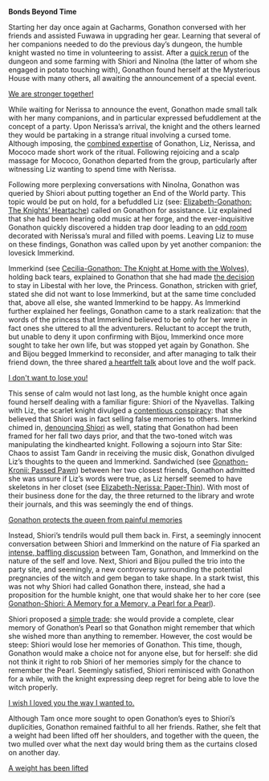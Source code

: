 **Bonds Beyond Time**

Starting her day once again at Gacharms, Gonathon conversed with her friends and assisted Fuwawa in upgrading her gear. Learning that several of her companions needed to do the previous day’s dungeon, the humble knight wasted no time in volunteering to assist. After a [quick rerun](https://www.youtube.com/watch?v=p5xrAxTh8ho&t=1113s) of the dungeon and some farming with Shiori and NinoIna (the latter of whom she engaged in potato touching with), Gonathon found herself at the Mysterious House with many others, all awaiting the announcement of a special event. 

[We are stronger together!](#embed:https://www.youtube.com/watch?v=p5xrAxTh8ho&t=2213s)

While waiting for Nerissa to announce the event, Gonathon made small talk with her many companions, and in particular expressed befuddlement at the concept of a party. Upon Nerissa’s arrival, the knight and the others learned they would be partaking in a strange ritual involving a cursed tome. Although imposing, the [combined expertise](https://www.youtube.com/watch?v=p5xrAxTh8ho&t=3914s) of Gonathon, Liz, Nerissa, and Mococo made short work of the ritual. Following rejoicing and a scalp massage for Mococo, Gonathon departed from the group, particularly after witnessing Liz wanting to spend time with Nerissa. 

Following more perplexing conversations with NinoIna, Gonathon was queried by Shiori about putting together an End of the World party. This topic would be put on hold, for a befuddled Liz (see: [Elizabeth-Gonathon: The Knights’ Heartache](#edge:elizabeth-rose-bloodflame-gonathon-g-bottom-1-top-1)) called on Gonathon for assistance. Liz explained that she had been hearing odd music at her forge, and the ever-inquisitive Gonathon quickly discovered a hidden trap door leading to an [odd room](https://www.youtube.com/watch?v=p5xrAxTh8ho&t=6694s) decorated with Nerissa’s mural and filled with poems. Leaving Liz to muse on these findings, Gonathon was called upon by yet another companion: the lovesick Immerkind.

Immerkind (see [Cecilia-Gonathon: The Knight at Home with the Wolves](#edge:cecilia-immerkind-gonathon-g-left-2-right-2)), holding back tears, explained to Gonathon that she had made [the decision](https://www.youtube.com/watch?v=p5xrAxTh8ho&t=7987s) to stay in Libestal with her love, the Princess. Gonathon, stricken with grief, stated she did not want to lose Immerkind, but at the same time concluded that, above all else, she wanted Immerkind to be happy. As Immerkind further explained her feelings, Gonathon came to a stark realization: that the words of the princess that Immerkind believed to be only for her were in fact ones she uttered to all the adventurers. Reluctant to accept the truth, but unable to deny it upon confirming with Bijou, Immerkind once more sought to take her own life, but was stopped yet again by Gonathon. She and Bijou begged Immerkind to reconsider, and after managing to talk their friend down, the three shared [a heartfelt talk](https://www.youtube.com/watch?v=p5xrAxTh8ho&t=9264s) about love and the wolf pack.

[I don't want to lose you!](#embed:https://www.youtube.com/watch?v=p5xrAxTh8ho&t=8933s)

This sense of calm would not last long, as the humble knight once again found herself dealing with a familiar figure: Shiori of the Nyavellas. Talking with Liz, the scarlet knight divulged a [contentious conspiracy](https://www.youtube.com/watch?v=p5xrAxTh8ho&t=9461s): that she believed that Shiori was in fact selling false memories to others. Immerkind chimed in, [denouncing Shiori](https://www.youtube.com/watch?v=p5xrAxTh8ho&t=9785s) as well, stating that Gonathon had been framed for her fall two days prior, and that the two-toned witch was manipulating the kindhearted knight. Following a sojourn into Star Site: Chaos to assist Tam Gandr in receiving the music disk, Gonathon divulged Liz’s thoughts to the queen and Immerkind. Sandwiched (see [Gonathon-Kronii: Passed Pawn](#edge:tam-gandr-gonathon-g-right-2-bottom-1)) between her two closest friends, Gonathon admitted she was unsure if Liz’s words were true, as Liz herself seemed to have skeletons in her closet (see [Elizabeth-Nerissa: Paper-Thin](#edge:elizabeth-rose-bloodflame-nerissa-ravencroft-right-2-left-2)). With most of their business done for the day, the three returned to the library and wrote their journals, and this was seemingly the end of things.

[Gonathon protects the queen from painful memories](#embed:https://www.youtube.com/watch?v=p5xrAxTh8ho&t=12744s)

Instead, Shiori’s tendrils would pull them back in. First, a seemingly innocent conversation between Shiori and Immerkind on the nature of Fia sparked an [intense, baffling discussion](https://www.youtube.com/watch?v=p5xrAxTh8ho&t=13617s) between Tam, Gonathon, and Immerkind on the nature of the self and love. Next, Shiori and Bijou pulled the trio into the party site, and seemingly, a new controversy surrounding the potential pregnancies of the witch and gem began to take shape. In a stark twist, this was not why Shiori had called Gonathon there, instead, she had a proposition for the humble knight, one that would shake her to her core (see [Gonathon-Shiori: A Memory for a Memory, a Pearl for a Pearl](#edge:gonathon-g-shiori-nyavella-top-2-bottom-1)).

Shiori proposed a [simple trade](https://www.youtube.com/watch?v=p5xrAxTh8ho&t=14956s): she would provide a complete, clear memory of Gonathon’s Pearl so that Gonathon might remember that which she wished more than anything to remember. However, the cost would be steep: Shiori would lose her memories of Gonathon. This time, though, Gonathon would make a choice not for anyone else, but for herself: she did not think it right to rob Shiori of her memories simply for the chance to remember the Pearl. Seemingly satisfied, Shiori reminisced with Gonathon for a while, with the knight expressing deep regret for being able to love the witch properly.

[I wish I loved you the way I wanted to.](#embed:https://www.youtube.com/watch?v=p5xrAxTh8ho&t=15325s)
 
Although Tam once more sought to open Gonathon’s eyes to Shiori’s duplicities, Gonathon remained faithful to all her friends. Rather, she felt that a weight had been lifted off her shoulders, and together with the queen, the two mulled over what the next day would bring them as the curtains closed on another day. 

[A weight has been lifted](#embed:https://www.youtube.com/watch?v=p5xrAxTh8ho&t=15822s)
